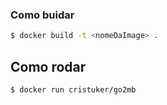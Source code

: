 ### Como buidar

```bash
$ docker build -t <nomeDaImage> . 
```
## Como rodar

```bash
$ docker run cristuker/go2mb
```